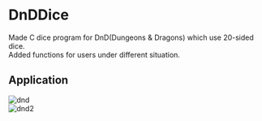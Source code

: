 # DnDDice

Made C dice program for DnD(Dungeons & Dragons) which use 20-sided dice.</br>
Added functions for users under different situation.

## Application
![dnd](https://user-images.githubusercontent.com/37096378/39095164-359a4ec6-4677-11e8-9da6-225e8da63c0b.PNG)
</br>
![dnd2](https://user-images.githubusercontent.com/37096378/39095165-3642e2c0-4677-11e8-888c-98eadf246c86.PNG)

